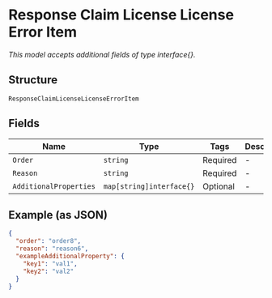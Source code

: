 
# Response Claim License License Error Item

*This model accepts additional fields of type interface{}.*

## Structure

`ResponseClaimLicenseLicenseErrorItem`

## Fields

| Name | Type | Tags | Description |
|  --- | --- | --- | --- |
| `Order` | `string` | Required | - |
| `Reason` | `string` | Required | - |
| `AdditionalProperties` | `map[string]interface{}` | Optional | - |

## Example (as JSON)

```json
{
  "order": "order8",
  "reason": "reason6",
  "exampleAdditionalProperty": {
    "key1": "val1",
    "key2": "val2"
  }
}
```

